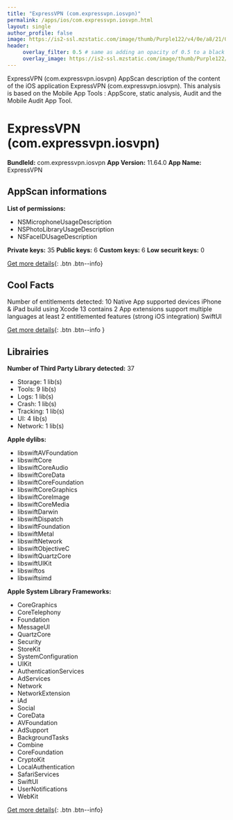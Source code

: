 ```yaml
---
title: "ExpressVPN (com.expressvpn.iosvpn)"
permalink: /apps/ios/com.expressvpn.iosvpn.html
layout: single
author_profile: false
image: https://is2-ssl.mzstatic.com/image/thumb/Purple122/v4/0e/a8/21/0ea82104-0838-04bc-f432-b891a46467b5/AppIcon-0-0-1x_U007emarketing-0-0-0-7-0-0-sRGB-0-0-0-GLES2_U002c0-512MB-85-220-0-0.png/512x512bb.jpg
header: 
     overlay_filter: 0.5 # same as adding an opacity of 0.5 to a black background
     overlay_image: https://is2-ssl.mzstatic.com/image/thumb/Purple122/v4/0e/a8/21/0ea82104-0838-04bc-f432-b891a46467b5/AppIcon-0-0-1x_U007emarketing-0-0-0-7-0-0-sRGB-0-0-0-GLES2_U002c0-512MB-85-220-0-0.png/512x512bb.jpg
---
```

ExpressVPN (com.expressvpn.iosvpn) AppScan description of the content of the iOS application ExpressVPN (com.expressvpn.iosvpn). This analysis is based on the Mobile App Tools : AppScore, static analysis, Audit and the Mobile Audit App Tool.

# ExpressVPN (com.expressvpn.iosvpn)

**BundleId:** com.expressvpn.iosvpn
**App Version:** 11.64.0
**App Name:** ExpressVPN


## AppScan informations 

**List of permissions:** 
- NSMicrophoneUsageDescription
- NSPhotoLibraryUsageDescription
- NSFaceIDUsageDescription
  
  
**Private keys:** 35
**Public keys:** 6
**Custom keys:** 6
**Low securit keys:** 0
  
[Get more details](/pricing.html){: .btn .btn--info}

## Cool Facts

Number of entitlements detected: 10
Native App
supported devices iPhone & iPad
build using Xcode 13
contains 2 App extensions
support multiple languages
at least 2 entitlemented features (strong iOS integration)
SwiftUI
  
[Get more details](/pricing.html){: .btn .btn--info }

## Librairies 
**Number of Third Party Library detected:** 37
- Storage: 1 lib(s)
- Tools: 9 lib(s)
- Logs: 1 lib(s)
- Crash: 1 lib(s)
- Tracking: 1 lib(s)
- UI: 4 lib(s)
- Network: 1 lib(s)


**Apple dylibs:**
- libswiftAVFoundation
- libswiftCore
- libswiftCoreAudio
- libswiftCoreData
- libswiftCoreFoundation
- libswiftCoreGraphics
- libswiftCoreImage
- libswiftCoreMedia
- libswiftDarwin
- libswiftDispatch
- libswiftFoundation
- libswiftMetal
- libswiftNetwork
- libswiftObjectiveC
- libswiftQuartzCore
- libswiftUIKit
- libswiftos
- libswiftsimd


**Apple System Library Frameworks:**
- CoreGraphics
- CoreTelephony
- Foundation
- MessageUI
- QuartzCore
- Security
- StoreKit
- SystemConfiguration
- UIKit
- AuthenticationServices
- AdServices
- Network
- NetworkExtension
- iAd
- Social
- CoreData
- AVFoundation
- AdSupport
- BackgroundTasks
- Combine
- CoreFoundation
- CryptoKit
- LocalAuthentication
- SafariServices
- SwiftUI
- UserNotifications
- WebKit


  
[Get more details](/pricing.html){: .btn .btn--info}

